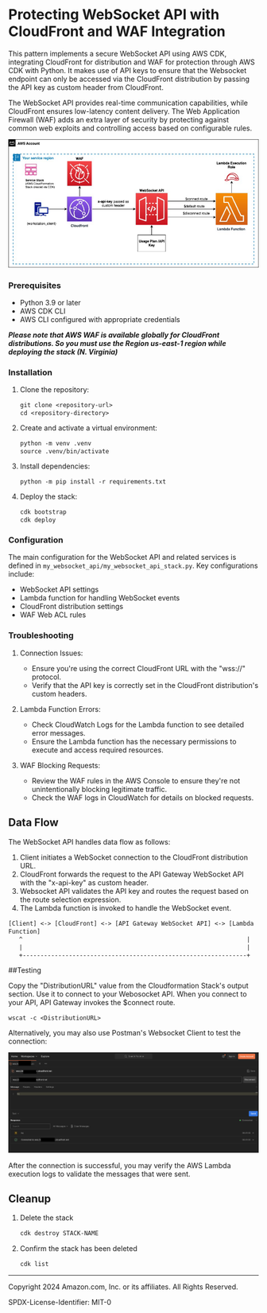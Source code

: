 # Protecting WebSocket API with CloudFront and WAF Integration 

This pattern implements a secure WebSocket API using AWS CDK, integrating CloudFront for distribution and WAF for protection through AWS CDK with Python. It makes use of API keys to ensure that the Websocket endpoint can only be accessed via the CloudFront distribution by passing the API key as custom header from CloudFront.

The WebSocket API provides real-time communication capabilities, while CloudFront ensures low-latency content delivery. The Web Application Firewall (WAF) adds an extra layer of security by protecting against common web exploits and controlling access based on configurable rules.

![Alt text](images/architecturediagram.png?raw=true "Architecture Diagram for WebSocket API with CloudFront and WAF Integration")

### Prerequisites

- Python 3.9 or later
- AWS CDK CLI
- AWS CLI configured with appropriate credentials 

***Please note that AWS WAF is available globally for CloudFront distributions. So you must use the Region us-east-1 region while deploying the stack (N. Virginia)***

### Installation

1. Clone the repository:
   ```
   git clone <repository-url>
   cd <repository-directory>
   ```

2. Create and activate a virtual environment:
   ```
   python -m venv .venv
   source .venv/bin/activate  
   ```

3. Install dependencies:
   ```
   python -m pip install -r requirements.txt
   ```


4. Deploy the stack:
   ```
   cdk bootstrap
   cdk deploy
   ```
   

### Configuration

The main configuration for the WebSocket API and related services is defined in `my_websocket_api/my_websocket_api_stack.py`. Key configurations include:

- WebSocket API settings
- Lambda function for handling WebSocket events
- CloudFront distribution settings
- WAF Web ACL rules



### Troubleshooting

1. Connection Issues:
   - Ensure you're using the correct CloudFront URL with the "wss://" protocol.
   - Verify that the API key is correctly set in the CloudFront distribution's custom headers.

2. Lambda Function Errors:
   - Check CloudWatch Logs for the Lambda function to see detailed error messages.
   - Ensure the Lambda function has the necessary permissions to execute and access required resources.

3. WAF Blocking Requests:
   - Review the WAF rules in the AWS Console to ensure they're not unintentionally blocking legitimate traffic.
   - Check the WAF logs in CloudWatch for details on blocked requests.



## Data Flow

The WebSocket API handles data flow as follows:

1. Client initiates a WebSocket connection to the CloudFront distribution URL.
2. CloudFront forwards the request to the API Gateway WebSocket API with the "x-api-key" as custom header.
3. Websocket API validates the API key and routes the request based on the route selection expression.
4. The Lambda function is invoked to handle the WebSocket event.

```
[Client] <-> [CloudFront] <-> [API Gateway WebSocket API] <-> [Lambda Function]
   ^                                                               |
   |                                                               |
   +---------------------------------------------------------------+
```

##Testing

Copy the "DistributionURL" value from the Cloudformation Stack's output section. Use it to connect to your Webosocket API. When you connect to your API, API Gateway invokes the $connect route. 
```
wscat -c <DistributionURL>
```

Alternatively, you may also use Postman's Websocket Client to test the connection:

![Alt text](images/PostmanScreenshot.png?raw=true "Postman Screenshot for Websocket Connection via CloudFront URL")

After the connection is successful, you may verify the AWS Lambda execution logs to validate the messages that were sent.


## Cleanup
 
1. Delete the stack
    ```bash
   cdk destroy STACK-NAME
    ```
1. Confirm the stack has been deleted
    ```bash
    cdk list
    ```
----
Copyright 2024 Amazon.com, Inc. or its affiliates. All Rights Reserved.

SPDX-License-Identifier: MIT-0